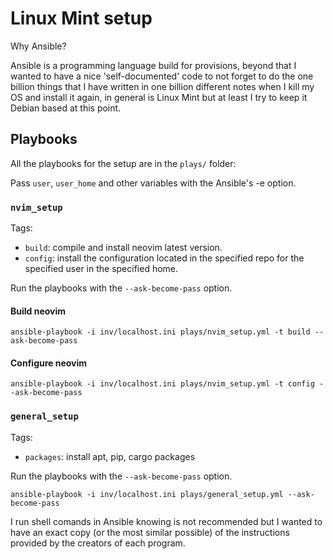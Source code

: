 # Linux Mint setup

Why Ansible?

Ansible is a programming language build for provisions, beyond that I wanted
to have a nice 'self-documented' code to not forget to do the one billion things that
I have written in one billion different notes when I kill my OS and
install it again, in general is Linux Mint but at least I try to keep it Debian
based at this point.

## Playbooks

All the playbooks for the setup are in the `plays/` folder:

Pass `user`, `user_home` and other variables with the Ansible's -e option.

### `nvim_setup`

Tags:
- `build`: compile and install neovim latest version.
- `config`: install the configuration located in the specified repo for the specified user in the specified home.

Run the playbooks with the `--ask-become-pass` option.

#### Build neovim

```terminal
ansible-playbook -i inv/localhost.ini plays/nvim_setup.yml -t build --ask-become-pass
```

#### Configure neovim

```terminal
ansible-playbook -i inv/localhost.ini plays/nvim_setup.yml -t config --ask-become-pass
```

### `general_setup`

Tags:
- `packages`: install apt, pip, cargo packages

Run the playbooks with the `--ask-become-pass` option.

```terminal
ansible-playbook -i inv/localhost.ini plays/general_setup.yml --ask-become-pass
```

I run shell comands in Ansible knowing is not recommended but I wanted to have an exact copy (or the most similar possible) of the instructions provided by the creators of each program.
